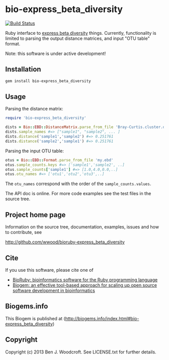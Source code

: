 # bio-express_beta_diversity

[![Build Status](https://secure.travis-ci.org/wwood/bioruby-express_beta_diversity.png)](http://travis-ci.org/wwood/bioruby-express_beta_diversity)

Ruby interface to [express beta diversity](https://github.com/dparks1134/ExpressBetaDiversity) things. Currently, functionality is limited to parsing the output distance matrices, and input "OTU table" format.

Note: this software is under active development!

## Installation

```sh
gem install bio-express_beta_diversity
```

## Usage

Parsing the distance matrix:
```ruby
require 'bio-express_beta_diversity'

dists = Bio::EBD::DistanceMatrix.parse_from_file 'Bray-Curtis.cluster.diss'
dists.sample_names #=> ["sample1", "sample2", ... ]
dists.distance('sample1','sample2') #=> 0.251761
dists.distance('sample2','sample1') #=> 0.251761

```

Parsing the input OTU table:
```ruby
otus = Bio::EBD::Format.parse_from_file 'my.ebd'
otus.sample_counts.keys #=> ['sample1','sample2', ..]
otus.sample_counts['sample1'] #=> [1.0,4.0,0.0,..]
otus.otu_names #=> ['otu1','otu2','otu3',..]
```
The `otu_names` correspond with the order of the `sample_counts.values`.

The API doc is online. For more code examples see the test files in
the source tree.

## Project home page

Information on the source tree, documentation, examples, issues and
how to contribute, see

  http://github.com/wwood/bioruby-express_beta_diversity

## Cite

If you use this software, please cite one of

* [BioRuby: bioinformatics software for the Ruby programming language](http://dx.doi.org/10.1093/bioinformatics/btq475)
* [Biogem: an effective tool-based approach for scaling up open source software development in bioinformatics](http://dx.doi.org/10.1093/bioinformatics/bts080)

## Biogems.info

This Biogem is published at (http://biogems.info/index.html#bio-express_beta_diversity)

## Copyright

Copyright (c) 2013 Ben J. Woodcroft. See LICENSE.txt for further details.

